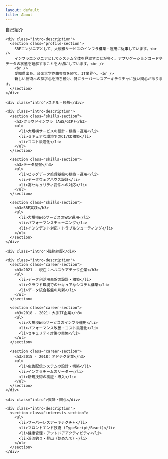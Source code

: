 ```yaml
---
layout: default
title: About
---
```


<div class="container">
  <div class="content">
    <div class="intro">自己紹介</div>

    <div class="intro-description">
      <section class="profile-section">
        SREエンジニアとして、大規模サービスのインフラ構築・運用に従事しています。<br />
        インフラエンジニアとしてシステム全体を見渡すことが多く、アプリケーションコードやデータの状態を理解することを大切にしています。<br />
        <br />
        愛知県出身。音楽大学作曲専攻を経て、IT業界へ。<br />
        新しい技術への探求心を持ち続け、特にサーバーレスアーキテクチャに強い関心があります。
      </section>
    </div>

    <div class="intro">スキル・経験</div>

    <div class="intro-description">
      <section class="skills-section">
        <h3>クラウドインフラ (AWS/GCP)</h3>
        <ul>
          <li>大規模サービスの設計・構築・運用</li>
          <li>セキュアな環境でのCI/CD構築</li>
          <li>コスト最適化</li>
        </ul>
      </section>

      <section class="skills-section">
        <h3>データ基盤</h3>
        <ul>
          <li>ビッグデータ処理基盤の構築・運用</li>
          <li>データウェアハウス設計</li>
          <li>高セキュリティ要件への対応</li>
        </ul>
      </section>

      <section class="skills-section">
        <h3>SRE実践</h3>
        <ul>
          <li>大規模Webサービスの安定運用</li>
          <li>パフォーマンスチューニング</li>
          <li>インシデント対応・トラブルシューティング</li>
        </ul>
      </section>
    </div>

    <div class="intro">職務経歴</div>

    <div class="intro-description">
      <section class="career-section">
        <h3>2021 - 現在：ヘルスケアテック企業</h3>
        <ul>
          <li>データ利活用基盤の設計・構築</li>
          <li>クラウド環境でのセキュアなシステム構築</li>
          <li>データ統合基盤の刷新</li>
        </ul>
      </section>

      <section class="career-section">
        <h3>2018 - 2021：大手IT企業</h3>
        <ul>
          <li>大規模Webサービスのインフラ運用</li>
          <li>パフォーマンス改善・コスト最適化</li>
          <li>セキュリティ対策の実施</li>
        </ul>
      </section>

      <section class="career-section">
        <h3>2015 - 2018：アドテク企業</h3>
        <ul>
          <li>広告配信システムの設計・構築</li>
          <li>インフラチームのリーダー</li>
          <li>新規技術の検証・導入</li>
        </ul>
      </section>
    </div>

    <div class="intro">興味・関心</div>

    <div class="intro-description">
      <section class="interests-section">
        <ul>
          <li>サーバーレスアーキテクチャ</li>
          <li>フロントエンド技術 (TypeScript/React)</li>
          <li>健康管理・アウトドアアクティビティ</li>
          <li>渓流釣り・登山（始めたて）</li>
        </ul>
      </section>
    </div>
  </div>
</div>
